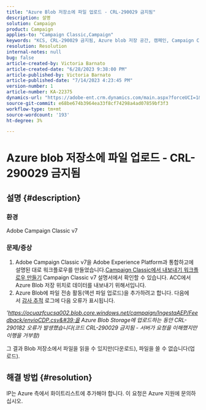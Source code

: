 ```yaml
---
title: "Azure Blob 저장소에 파일 업로드 - CRL-290029 금지됨"
description: 설명
solution: Campaign
product: Campaign
applies-to: "Campaign Classic,Campaign"
keywords: "KCS, CRL-290029 금지됨, Azure blob 저장 공간, 캠페인, Campaign Classic, Adobe Experience Platform"
resolution: Resolution
internal-notes: null
bug: false
article-created-by: Victoria Barnato
article-created-date: "6/28/2023 9:38:00 PM"
article-published-by: Victoria Barnato
article-published-date: "7/14/2023 4:23:45 PM"
version-number: 1
article-number: KA-22375
dynamics-url: "https://adobe-ent.crm.dynamics.com/main.aspx?forceUCI=1&pagetype=entityrecord&etn=knowledgearticle&id=55d8b00c-fc15-ee11-8f6e-6045bd006239"
source-git-commit: e68be674b3964ea33f8cf74298a4ad07859bf3f3
workflow-type: tm+mt
source-wordcount: '193'
ht-degree: 3%

---
```


# Azure blob 저장소에 파일 업로드 - CRL-290029 금지됨

## 설명 {#description}


### 환경

Adobe Campaign Classic v7

### 문제/증상

1. Adobe Campaign Classic v7을 Adobe Experience Platform과 통합하고에 설명된 대로 워크플로우를 만들었습니다.[Campaign Classic에서 내보내기 워크플로우 만들기](https://experienceleague.adobe.com/docs/campaign-classic/using/integrating-with-adobe-experience-cloud/aep-sources-destinations/export-campaign-data.html?lang=en#create-an-export-workflow-in-campaign-classic) Campaign Classic v7 설명서에서 확인할 수 있습니다. ACC에서 Azure Blob 저장 위치로 데이터를 내보내기 위해서입니다.
2. Azure Blob에 파일 전송 활동(액션 파일 업로드)을 추가하려고 합니다. 다음에서 [감사 추적](https://experienceleague.adobe.com/docs/campaign-classic-learn/tutorials/monitoring/audit-trail.html?lang=en) 로그에 다음 오류가 표시됩니다.


*&#39;https://ocuazfcucsa002.blob.core.windows.net/campaign/IngestaAEP/Feedback/envioCDP.csv&#39;을 Azure Blob Storage에 업로드하는 동안 CRL-290182 오류가 발생했습니다(코드 CRL-290029 금지됨 - 서버가 요청을 이해했지만 이행을 거부함)*

그 결과 Blob 저장소에서 파일을 읽을 수 있지만(다운로드), 파일을 쓸 수 없습니다(업로드).


## 해결 방법 {#resolution}


IP는 Azure 측에서 화이트리스트에 추가해야 합니다. 이 요청은 Azure 지원에 문의하십시오.
